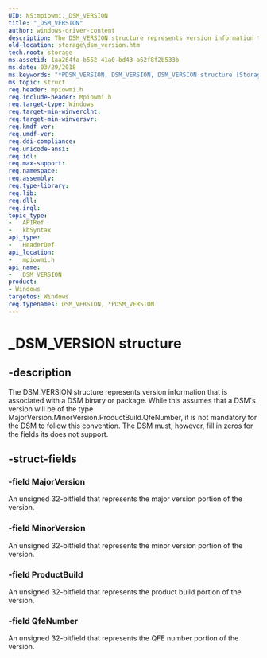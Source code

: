 ```yaml
---
UID: NS:mpiowmi._DSM_VERSION
title: "_DSM_VERSION"
author: windows-driver-content
description: The DSM_VERSION structure represents version information that is associated with a DSM binary or package.
old-location: storage\dsm_version.htm
tech.root: storage
ms.assetid: 1aa264fa-b552-41a0-bd43-a62f8f2b533b
ms.date: 03/29/2018
ms.keywords: "*PDSM_VERSION, DSM_VERSION, DSM_VERSION structure [Storage Devices], PDSM_VERSION, PDSM_VERSION structure pointer [Storage Devices], _DSM_VERSION, mpiowmi/DSM_VERSION, mpiowmi/PDSM_VERSION, storage.dsm_version, structs-scsibus_3e00c2b2-0497-4aab-b2e0-a6a5d998e560.xml"
ms.topic: struct
req.header: mpiowmi.h
req.include-header: Mpiowmi.h
req.target-type: Windows
req.target-min-winverclnt: 
req.target-min-winversvr: 
req.kmdf-ver: 
req.umdf-ver: 
req.ddi-compliance: 
req.unicode-ansi: 
req.idl: 
req.max-support: 
req.namespace: 
req.assembly: 
req.type-library: 
req.lib: 
req.dll: 
req.irql: 
topic_type:
-	APIRef
-	kbSyntax
api_type:
-	HeaderDef
api_location:
-	mpiowmi.h
api_name:
-	DSM_VERSION
product:
- Windows
targetos: Windows
req.typenames: DSM_VERSION, *PDSM_VERSION
---
```


# _DSM_VERSION structure


## -description


The DSM_VERSION structure represents version information that is associated with a DSM binary or package. While this assumes that a DSM's version will be of the type MajorVersion.MinorVersion.ProductBuild.QfeNumber, it is not mandatory for the DSM to follow this convention. The DSM must, however, fill in zeros for the fields its does not support.


## -struct-fields




### -field MajorVersion

An unsigned 32-bitfield that represents the major version portion of the version.


### -field MinorVersion

An unsigned 32-bitfield that represents the minor version portion of the version.


### -field ProductBuild

An unsigned 32-bitfield that represents the product build portion of the version.


### -field QfeNumber

An unsigned 32-bitfield that represents the QFE number portion of the version.

